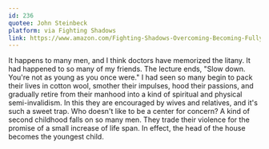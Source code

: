 ```yaml
---
id: 236
quotee: John Steinbeck
platform: via Fighting Shadows
link: https://www.amazon.com/Fighting-Shadows-Overcoming-Becoming-Fully/dp/1400243300
---
```

It happens to many men, and I think doctors have memorized the litany. It had happened to so many of my friends. The lecture ends, "Slow down. You're not as young as you once were." I had seen so many begin to pack their lives in cotton wool, smother their impulses, hood their passions, and gradually retire from their manhood into a kind of spiritual and physical semi-invalidism. In this they are encouraged by wives and relatives, and it's such a sweet trap. Who doesn't like to be a center for concern? A kind of second childhood falls on so many men. They trade their violence for the promise of a small increase of life span. In effect, the head of the house becomes the youngest child.